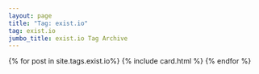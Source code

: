 ```yaml
---
layout: page
title: "Tag: exist.io"
tag: exist.io
jumbo_title: exist.io Tag Archive
---
```


{% for post in site.tags.exist.io%}
{% include card.html %}
{% endfor %}
